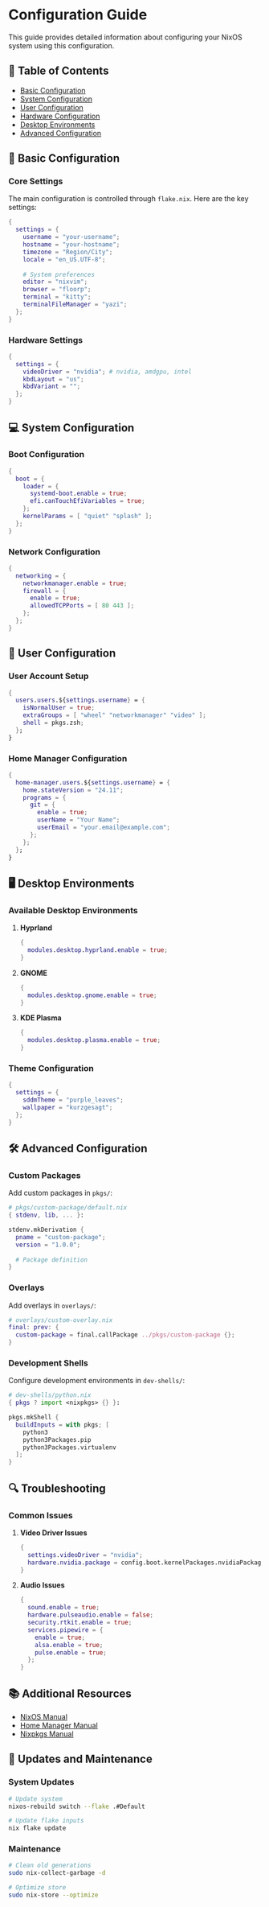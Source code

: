 # Configuration Guide

This guide provides detailed information about configuring your NixOS system using this configuration.

## 📝 Table of Contents

- [Basic Configuration](#basic-configuration)
- [System Configuration](#system-configuration)
- [User Configuration](#user-configuration)
- [Hardware Configuration](#hardware-configuration)
- [Desktop Environments](#desktop-environments)
- [Advanced Configuration](#advanced-configuration)

## 🔧 Basic Configuration

### Core Settings

The main configuration is controlled through `flake.nix`. Here are the key settings:

```nix
{
  settings = {
    username = "your-username";
    hostname = "your-hostname";
    timezone = "Region/City";
    locale = "en_US.UTF-8";
    
    # System preferences
    editor = "nixvim";
    browser = "floorp";
    terminal = "kitty";
    terminalFileManager = "yazi";
  };
}
```

### Hardware Settings

```nix
{
  settings = {
    videoDriver = "nvidia"; # nvidia, amdgpu, intel
    kbdLayout = "us";
    kbdVariant = "";
  };
}
```

## 💻 System Configuration

### Boot Configuration

```nix
{
  boot = {
    loader = {
      systemd-boot.enable = true;
      efi.canTouchEfiVariables = true;
    };
    kernelParams = [ "quiet" "splash" ];
  };
}
```

### Network Configuration

```nix
{
  networking = {
    networkmanager.enable = true;
    firewall = {
      enable = true;
      allowedTCPPorts = [ 80 443 ];
    };
  };
}
```

## 👤 User Configuration

### User Account Setup

```nix
{
  users.users.${settings.username} = {
    isNormalUser = true;
    extraGroups = [ "wheel" "networkmanager" "video" ];
    shell = pkgs.zsh;
  };
}
```

### Home Manager Configuration

```nix
{
  home-manager.users.${settings.username} = {
    home.stateVersion = "24.11";
    programs = {
      git = {
        enable = true;
        userName = "Your Name";
        userEmail = "your.email@example.com";
      };
    };
  };
}
```

## 🖥️ Desktop Environments

### Available Desktop Environments

1. **Hyprland**
   ```nix
   {
     modules.desktop.hyprland.enable = true;
   }
   ```

2. **GNOME**
   ```nix
   {
     modules.desktop.gnome.enable = true;
   }
   ```

3. **KDE Plasma**
   ```nix
   {
     modules.desktop.plasma.enable = true;
   }
   ```

### Theme Configuration

```nix
{
  settings = {
    sddmTheme = "purple_leaves";
    wallpaper = "kurzgesagt";
  };
}
```

## 🛠️ Advanced Configuration

### Custom Packages

Add custom packages in `pkgs/`:

```nix
# pkgs/custom-package/default.nix
{ stdenv, lib, ... }:

stdenv.mkDerivation {
  pname = "custom-package";
  version = "1.0.0";
  
  # Package definition
}
```

### Overlays

Add overlays in `overlays/`:

```nix
# overlays/custom-overlay.nix
final: prev: {
  custom-package = final.callPackage ../pkgs/custom-package {};
}
```

### Development Shells

Configure development environments in `dev-shells/`:

```nix
# dev-shells/python.nix
{ pkgs ? import <nixpkgs> {} }:

pkgs.mkShell {
  buildInputs = with pkgs; [
    python3
    python3Packages.pip
    python3Packages.virtualenv
  ];
}
```

## 🔍 Troubleshooting

### Common Issues

1. **Video Driver Issues**
   ```nix
   {
     settings.videoDriver = "nvidia";
     hardware.nvidia.package = config.boot.kernelPackages.nvidiaPackages.stable;
   }
   ```

2. **Audio Issues**
   ```nix
   {
     sound.enable = true;
     hardware.pulseaudio.enable = false;
     security.rtkit.enable = true;
     services.pipewire = {
       enable = true;
       alsa.enable = true;
       pulse.enable = true;
     };
   }
   ```

## 📚 Additional Resources

- [NixOS Manual](https://nixos.org/manual/nixos/stable/)
- [Home Manager Manual](https://nix-community.github.io/home-manager/)
- [Nixpkgs Manual](https://nixos.org/manual/nixpkgs/stable/)

## 🔄 Updates and Maintenance

### System Updates

```bash
# Update system
nixos-rebuild switch --flake .#Default

# Update flake inputs
nix flake update
```

### Maintenance

```bash
# Clean old generations
sudo nix-collect-garbage -d

# Optimize store
sudo nix-store --optimize
``` 